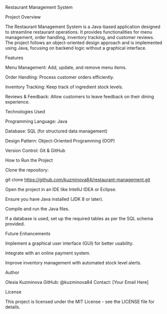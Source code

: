 Restaurant Management System

Project Overview

The Restaurant Management System is a Java-based application designed to streamline restaurant operations. It provides functionalities for menu management, order handling, inventory tracking, and customer reviews. The project follows an object-oriented design approach and is implemented using Java, focusing on backend logic without a graphical interface.

Features

Menu Management: Add, update, and remove menu items.

Order Handling: Process customer orders efficiently.

Inventory Tracking: Keep track of ingredient stock levels.

Reviews & Feedback: Allow customers to leave feedback on their dining experience.

Technologies Used

Programming Language: Java

Database: SQL (for structured data management)

Design Pattern: Object-Oriented Programming (OOP)

Version Control: Git & GitHub

How to Run the Project

Clone the repository:

git clone https://github.com/kuzminova84/restaurant-management.git

Open the project in an IDE like IntelliJ IDEA or Eclipse.

Ensure you have Java installed (JDK 8 or later).

Compile and run the Java files.

If a database is used, set up the required tables as per the SQL schema provided.

Future Enhancements

Implement a graphical user interface (GUI) for better usability.

Integrate with an online payment system.

Improve inventory management with automated stock level alerts.

Author

Olesia Kuzminova
GitHub: @kuzminova84
Contact: [Your Email Here]

License

This project is licensed under the MIT License - see the LICENSE file for details.
